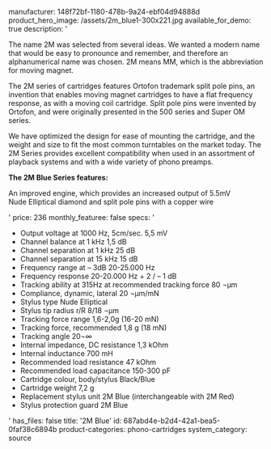 manufacturer: 148f72bf-1180-478b-9a24-ebf04d94888d
product_hero_image: /assets/2m_blue1-300x221.jpg
available_for_demo: true
description: '<p>The name 2M was selected from several ideas. We wanted a modern name that would be easy to pronounce and remember, and therefore an alphanumerical name was chosen. 2M means MM, which is the abbreviation for moving magnet.</p><p>The 2M series of cartridges features Ortofon trademark split pole pins, an invention that enables moving magnet cartridges to have a flat frequency response, as with a moving coil cartridge. Split pole pins were invented by Ortofon, and were originally presented in the 500 series and Super OM series.</p><p>We have optimized the design for ease of mounting the cartridge, and the weight and size to fit the most common turntables on the market today. The 2M Series provides excellent compatibility when used in an assortment of playback systems and with a wide variety of phono preamps.</p><p><strong>The 2M Blue Series features:</strong></p><p>An improved engine, which provides an increased output of 5.5mV<br>Nude Elliptical diamond and split pole pins with a copper wire</p>'
price: 236
monthly_featuree: false
specs: '<ul><li>Output voltage at 1000 Hz, 5cm/sec. 5,5 mV</li><li>Channel balance at 1 kHz 1,5 dB</li><li>Channel separation at 1 kHz 25 dB</li><li>Channel separation at 15 kHz 15 dB</li><li>Frequency range at – 3dB 20-25.000 Hz</li><li>Frequency response 20-20.000 Hz + 2 / – 1 dB</li><li>Tracking ability at 315Hz at recommended tracking force 80 ¬µm</li><li>Compliance, dynamic, lateral 20 ¬µm/mN</li><li>Stylus type Nude Elliptical</li><li>Stylus tip radius r/R 8/18 ¬µm</li><li>Tracking force range 1,6-2,0g (16-20 mN)</li><li>Tracking force, recommended 1,8 g (18 mN)</li><li>Tracking angle 20¬∞</li><li>Internal impedance, DC resistance 1,3 kOhm</li><li>Internal inductance 700 mH</li><li>Recommended load resistance 47 kOhm</li><li>Recommended load capacitance 150-300 pF</li><li>Cartridge colour, body/stylus Black/Blue</li><li>Cartridge weight 7,2 g</li><li>Replacement stylus unit 2M Blue (interchangeable with 2M Red)</li><li>Stylus protection guard 2M Blue&nbsp;&nbsp;</li></ul>'
has_files: false
title: '2M Blue'
id: 687abd4e-b2d4-42a1-bea5-0faf38c6894b
product-categories: phono-cartridges
system_category: source
